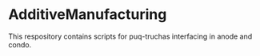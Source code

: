 # AdditiveManufacturing
This respository contains scripts for puq-truchas interfacing in anode and condo.
